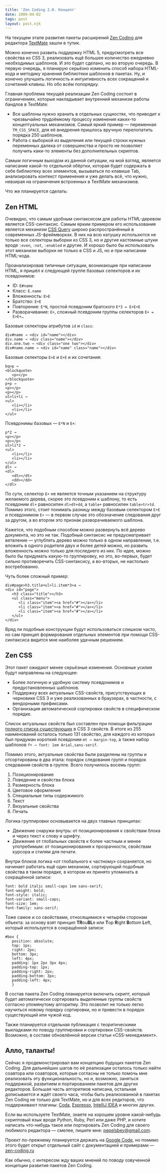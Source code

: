 ```yaml
---
title: 'Zen Coding 2.0. Концепт'
date: 2009-04-02
tags: post
layout: post.njk
---
```


На текущем этапе развития пакеты расширений [Zen Coding](/blog/zen-coding/) для редактора [TextMate](http://macromates.com/) зашли в тупик.

Можно конечно развить поддержку HTML 5, предусмотреть все свойства из CSS 3, реализовать ещё большее количество ежедневно необходимых шаблонов. И это будет сделано, но во вторую очередь. В первую очередь, я планирую серьёзно изменить способ набора HTML-кода и методику хранения библиотеки шаблонов в пакетах. Ну, и конечно улучшить логичность и интуитивность всех сокращений и сочетаний клавиш. Но обо всём попорядку.

Главная проблема текущей реализации Zen Coding состоит в ограничениях, которые накладывает внутренний механизм работы бандлов в TextMate:

- Все шаблоны нужно хранить в отдельных сущностях, что приводит к чрезвычайно трудоёмкому процессу изменения каких-то концептуальных механизмов. Самый яркий пример — переменная `TM_CSS_SPACE`, для её внедрения пришлось вручную перелопатить порядка 250 шаблонов.
- Работа с выборкой из выделения или текущей строки нужных переменных далека от совершенства и просто не позволяет получить каки-то элементы без дополнительных скриптов.

Самым логичным выходом из данной ситуации, на мой взгляд, является написание какой-то отдельной обёртки, которая будет содержать в себе библиотеку всех элементов, вызываться по клавише Tab, анализировать контекст применения и уже делать всё, что нужно, невзирая на ограничения встроенных в TextMate механизмов.

Что же планируется сделать:

## Zen HTML

Очевидно, что самым удобным синтаксисом для работы HTML-деревом является CSS-синтаксис. Самым ярким примером его использования является механизм [CSS Query](http://en.wikipedia.org/wiki/CssQuery) широко распространённый в современных JS-фреймворках. В них на всю катушку использются не только все селекторы выборки из CSS 3, но и другие кастомные штуки вроде `:even`, `:not`, `:enabled` и другие. И хорошо было бы использовать этот механизм выборки не только в CSS и JS, но и при написании HTML-кода.

Проанализировав типичные ситуации, возникающие при написании HTML, я пришёл к следующей группе базовых селекторов и их псевдонимов:

- ID: `E#name`
- Класс: `E.name`
- Вложенность: `E>E`
- Братство: `E+E`
- Повторение: `E*N`, простой псевдоним братского `E*3 = E+E+E`
- Разворачивание: `E+`, сложный псевдоним группы селекторов `E+ = E>E+…`

Базовые селекторы атрибутов `id` и `class`:

    div#name → <div id="name"></div>
    div.name → <div class="name"></div>
    div.one.two → <div class="one two"></div>
    div#name.name → <div id="name" class="name"></div>

Базовые селекторы `E>E` и `E+E` и их сочетания:

    bq>p →
    <blockquote>
       <p></p>
    </blockquote>
    p+p →
    <p></p>
    <p></p>
    ul>li+li →
    <ul>
       <li></li>
       <li></li>
    </ul>

Псевдонимы базовых — `E*N` и `E+`:

    p*2 →
    <p></p>
    <p></p>
    ul>li*2 →
    <ul>
       <li></li>
       <li></li>
    </ul>
    dl+ →
    <dl>
       <dt></dt>
       <dd></dd>
    </dl>

По сути, селектор `E+` не является точным указанием на структуру желаемого дерева, скорее это псевдоним к шаблону, то есть псевдоним `dl+` равносилен `dl>dt+dd`, а `table+` равносилен `table>tr>td`. Помимо этого, стоит понимать разницу между базовым селектором `E+E` и псевдонимом `E+` — в первом случае это обозначение следования друг за другом, а во втором это признак разворачиваемого шаблона.

Кажется, что подобным способом можно развернуть всё дерево документа, но это не так. Подобный синтаксис не предусматривает ветвление — углублять дерево можно только в одном направлении, т.е. вложить в одного родителя двух и более детей можно, но развить вложенность можно только для последнего из них. По идее, можно было бы придумать какую-то группировку, но это, во-первых, будет сильно противоречить CSS-синтаксису, а во-вторых, не настолько востребованно.

Чуть более сложный пример:

    div#page>h3.title+ul>li.item*3>a →
    <div id="page">
       <h3 class="title"></h3>
       <ul class="menu">
          <li class="item"><a href="#"></a></li>
          <li class="item"><a href="#"></a></li>
          <li class="item"><a href="#"></a></li>
       </ul>
    </div>

Вряд ли подобные конструкции будут использоваться слишком часто, но сам принцип формирования отдельных элементов при помощи CSS-синтаксиса видится мне наиболее удачным решением.

## Zen CSS

Этот пакет ожидают менее серьёзные изменения. Основные усилия будут направлены на следующее:

- Более логичную и удобную систему псевдонимов и предустановленных шаблонов.
- Поддержку всех актуальных CSS-свойств, присутствующих в черновике CSS 3 и уже реализованных в браузерах, в частности, с вендорными префиксами.
- Организация автоматической сортировки свойств в специфическом порядке.

Список актуальных свойств был составлен при помощи фильтрации [полного списка существующих](http://meiert.com/en/indices/css-properties/) в CSS 3 свойств. В итоге из 255 наименований осталось только 131 свойство, для каждого из которых был придуман короткий псевдоним `mt → margin-top`, а также набор шаблонов `f+ → font: 1em Arial,sans-serif`.

Помимо этого, актуальные свойства были разделены на группы и отсортированы в два этапа: порядок следования групп и порядок следования свойств в группе. Всего получилось восемь групп:

1. Позиционирование
2. Поведение и свойства блока
3. Размерность блока
4. Цветовое оформление
5. Специальные типы содержимого
6. Текст
7. Визуальные свойства
8. Печать

Логика группировки основывается на двух главных принципах:

- Движение снаружи внутрь: от позиционирования к свойствам блока и через текст к слову и шрифту.
- Движение от глобальных свойств к более частным и менее употребимым: от позиционирования к прозрачности, свойствам курсора и стилям для печати.

Внутри блоков логика «от глобального к частному» сохраняется, но начинает работать ещё один механизм, сортирующий подобные свойства в таком порядке, в котором их принято упоминать в сокращённой записи:

    font: bold italic small-caps 1em sans-serif;
    font-weight: bold;
    font-style: italic;
    font-variant: small-caps;
    font-size: 1em;
    font-family: sans-serif;

Тоже самое и со свойствами, относящимися к четырём сторонам объекта: за основу взят принцип **TR**ou**BL**e или **T**op **R**ight **B**ottom **L**eft, который используется в сокращённой записи:

    #box {
       position: absolute;
       top: 1px;
       right: 2px;
       bottom: 3px;
       left: 4px;
       padding: 1px 2px 3px 4px;
       padding-top: 1px;
       padding-right: 2px;
       padding-bottom: 3px;
       padding-left: 4px;
       }

В состав пакета Zen Coding планируется включить скрипт, который будет автоматически сортировать выделенные группы свойств согласно упомянутому алгоритму. Это позволит не только легко научиться новому порядку сортировки, но и привести в порядок существующий или чужой код.

Также планируется отдельная публикация с теоритическими выкладками по поводу группировки и сортировки CSS-свойств. Возможно, в составе обновлённой версии статьи «CSS-менеджмент».

## Алло, таланты!

Сейчас я продемонстрировал вам концепцию будущих пакетов Zen Coding. Для дальнейших шагов по её реализации осталось только найти соавтора или соавторов, которые согласны не только помочь мне реализовать эту функциональность, но и, возможно, заняться поддержкой, развитием и портированием пакетов для других редакторов. Большая часть алгоритмов написана, остальная дописывается и ждёт своего часа, чтобы быть реализованной в пакетах Zen Coding не только для TextMate, но и для всех редкторов, что поддерживают плагины: [Coda](http://panic.com/coda/), [Espresso](http://macrabbit.com/espresso/), [IntelliJ IDEA](http://www.jetbrains.com/idea/) и многих других.

Если вы используете TextMate, знаете на хорошем уровне какой-нибудь скриптовый язык вроде Python, Ruby, Perl или даже PHP, и хотите написать что-нибудь такое или портировать Zen Coding для своего любимого редактора — смелее, пишите мне: [pepelsbey@gmail.com](mailto:pepelsbey@gmail.com).

Проект по-прежнему планируется держать на [Google Code](http://code.google.com/p/zen-coding/), но помимо этого будет открыт отдельный сайт с документацией и примерами — [zen-coding.ru](http://zen-coding.ru/)

Как обычно, с интересом жду ваших мнений по поводу озвученной концепции развития пакетов Zen Coding.
